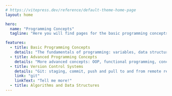 ```yaml
---
# https://vitepress.dev/reference/default-theme-home-page
layout: home

hero:
  name: "Programming Concepts"
  tagline: "Here you will find pages for the basic programming concepts from variables, types through program flow to OOP and functional programming with some examples of their implementation in various languages I am more or less familiar with (UNDER CONSTRUCTION)"

features:
  - title: Basic Programming Concepts
    details: "The fundamentals of programming: variables, data structures, program flow, I/O operations, debugging, error handling"
  - title: Advanced Programming Concepts
    details: "More advanced concepts: OOP, functional programming, concurrency and parallelism, programming paradigms"
  - title: Version Control Systems
    details: "Git: staging, commit, push and pull to and from remote repositories, create and merge branches, etc."
    link: "git"
    linkText: "Tell me more!"
  - title: Algorithms and Data Structures
---
```

